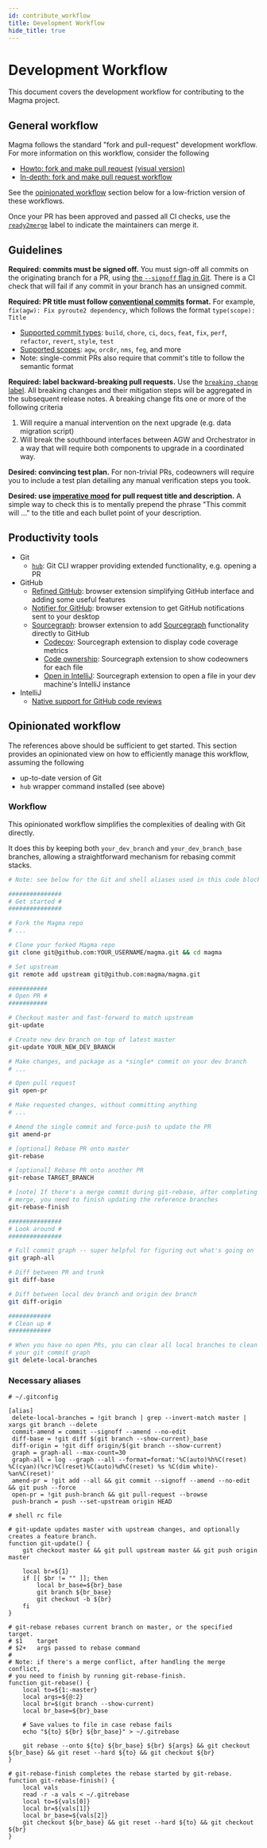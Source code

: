 ```yaml
---
id: contribute_workflow
title: Development Workflow
hide_title: true
---
```


# Development Workflow

This document covers the development workflow for contributing to the Magma project.

## General workflow

Magma follows the standard "fork and pull-request" development workflow. For more information on this workflow, consider the following

- [Howto: fork and make pull request](https://guides.github.com/activities/forking/) [(visual version)](https://jarv.is/notes/how-to-pull-request-fork-github/)
- [In-depth: fork and make pull request workflow](https://gist.github.com/Chaser324/ce0505fbed06b947d962)

See the [opinionated workflow](#opinionated-workflow) section below for a low-friction version of these workflows.

Once your PR has been approved and passed all CI checks, use the [`ready2merge`](https://github.com/magma/magma/labels/ready2merge) label to indicate the maintainers can merge it.

## Guidelines

**Required: commits must be signed off.** You must sign-off all commits on the originating branch for a PR, using [the `--signoff` flag in Git](https://stackoverflow.com/questions/1962094). There is a CI check that will fail if any commit in your branch has an unsigned commit.

**Required: PR title must follow [conventional commits](https://www.conventionalcommits.org/en/v1.0.0/#summary) format.** For example, `fix(agw): Fix pyroute2 dependency`, which follows the format `type(scope): Title`

- [Supported commit types](https://github.com/commitizen/conventional-commit-types/blob/v3.0.0/index.json):
`build`, `chore`, `ci`, `docs`, `feat`, `fix`, `perf`, `refactor`, `revert`, `style`, `test`
- [Supported scopes](https://github.com/magma/magma/blob/master/.github/semantic.yml): `agw`, `orc8r`, `nms`, `feg`, and more
- Note: single-commit PRs also require that commit's title to follow the semantic format

**Required: label backward-breaking pull requests.** Use the [`breaking change` label](https://github.com/magma/magma/issues?q=label%3A%22breaking+change%22+). All breaking changes and their mitigation steps will be aggregated in the subsequent release notes. A breaking change fits one or more of the following criteria

1. Will require a manual intervention on the next upgrade (e.g. data migration script)
2. Will break the southbound interfaces between AGW and Orchestrator in a way that will require both components to upgrade in a coordinated way.

**Desired: convincing test plan.** For non-trivial PRs, codeowners will require you to include a test plan detailing any manual verification steps you took.

**Desired: use [imperative mood](https://chris.beams.io/posts/git-commit/) for pull request title and description.** A simple way to check this is to mentally prepend the phrase "This commit will ..." to the title and each bullet point of your description.

## Productivity tools

- Git
    - [`hub`](https://github.com/github/hub): Git CLI wrapper providing extended functionality, e.g. opening a PR
- GitHub
    - [Refined GitHub](https://github.com/sindresorhus/refined-github): browser extension simplifying GitHub interface and adding some useful features
    - [Notifier for GitHub](https://github.com/sindresorhus/notifier-for-github): browser extension to get GitHub notifications sent to your desktop
    - [Sourcegraph](https://docs.sourcegraph.com/integration/browser_extension): browser extension to add [Sourcegraph](https://sourcegraph.com/github.com/magma/magma) functionality directly to GitHub
        - [Codecov](https://sourcegraph.com/extensions/sourcegraph/codecov): Sourcegraph extension to display code coverage metrics
        - [Code ownership](https://sourcegraph.com/extensions/sourcegraph/code-ownership): Sourcegraph extension to show codeowners for each file
        - [Open in IntelliJ](https://sourcegraph.com/extensions/sourcegraph/open-in-intellij): Sourcegraph extension to open a file in your dev machine's IntelliJ instance
- IntelliJ
    - [Native support for GitHub code reviews](https://www.youtube.com/watch?v=MoXxF3aWW8k&ab_channel=IntelliJIDEAbyJetBrains)

## Opinionated workflow

The references above should be sufficient to get started. This section provides an opinionated view on how to efficiently manage this workflow, assuming the following

- up-to-date version of Git
- `hub` wrapper command installed (see above)

### Workflow

This opinionated workflow simplifies the complexities of dealing with Git directly.

It does this by keeping both `your_dev_branch` and `your_dev_branch_base` branches, allowing a straightforward mechanism for rebasing commit stacks.

```bash
# Note: see below for the Git and shell aliases used in this code block

###############
# Get started #
###############

# Fork the Magma repo
# ...

# Clone your forked Magma repo
git clone git@github.com:YOUR_USERNAME/magma.git && cd magma

# Set upstream
git remote add upstream git@github.com:magma/magma.git

###########
# Open PR #
###########

# Checkout master and fast-forward to match upstream
git-update

# Create new dev branch on top of latest master
git-update YOUR_NEW_DEV_BRANCH

# Make changes, and package as a *single* commit on your dev branch
# ...

# Open pull request
git open-pr

# Make requested changes, without committing anything
# ...

# Amend the single commit and force-push to update the PR
git amend-pr

# [optional] Rebase PR onto master
git-rebase

# [optional] Rebase PR onto another PR
git-rebase TARGET_BRANCH

# [note] If there's a merge commit during git-rebase, after completing the
# merge, you need to finish updating the reference branches
git-rebase-finish

###############
# Look around #
###############

# Full commit graph -- super helpful for figuring out what's going on
git graph-all

# Diff between PR and trunk
git diff-base

# Diff between local dev branch and origin dev branch
git diff-origin

############
# Clean up #
############

# When you have no open PRs, you can clear all local branches to clean up
# your git commit graph
git delete-local-branches
```

### Necessary aliases

```gitconfig
# ~/.gitconfig

[alias]
 delete-local-branches = !git branch | grep --invert-match master | xargs git branch --delete
 commit-amend = commit --signoff --amend --no-edit
 diff-base = !git diff $(git branch --show-current)_base
 diff-origin = !git diff origin/$(git branch --show-current)
 graph = graph-all --max-count=30
 graph-all = log --graph --all --format=format:'%C(auto)%h%C(reset) %C(cyan)(%cr)%C(reset)%C(auto)%d%C(reset) %s %C(dim white)- %an%C(reset)'
 amend-pr = !git add --all && git commit --signoff --amend --no-edit && git push --force
 open-pr = !git push-branch && git pull-request --browse
 push-branch = push --set-upstream origin HEAD
```

```bashrc
# shell rc file

# git-update updates master with upstream changes, and optionally creates a feature branch.
function git-update() {
    git checkout master && git pull upstream master && git push origin master

    local br=${1}
    if [[ $br != "" ]]; then
        local br_base=${br}_base
        git branch ${br_base}
        git checkout -b ${br}
    fi
}

# git-rebase rebases current branch on master, or the specified target.
# $1    target
# $2+   args passed to rebase command
#
# Note: if there's a merge conflict, after handling the merge conflict,
# you need to finish by running git-rebase-finish.
function git-rebase() {
    local to=${1:-master}
    local args=${@:2}
    local br=$(git branch --show-current)
    local br_base=${br}_base

    # Save values to file in case rebase fails
    echo "${to} ${br} ${br_base}" > ~/.gitrebase

    git rebase --onto ${to} ${br_base} ${br} ${args} && git checkout ${br_base} && git reset --hard ${to} && git checkout ${br}
}

# git-rebase-finish completes the rebase started by git-rebase.
function git-rebase-finish() {
    local vals
    read -r -a vals < ~/.gitrebase
    local to=${vals[0]}
    local br=${vals[1]}
    local br_base=${vals[2]}
    git checkout ${br_base} && git reset --hard ${to} && git checkout ${br}
}
```
